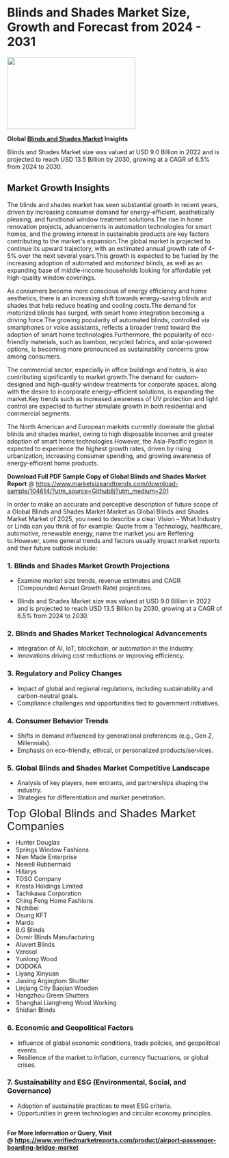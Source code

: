 <H1>Blinds and Shades Market Size, Growth and Forecast from 2024 - 2031</H1><img class="aligncenter size-medium wp-image-584254" src="https://thirdeyenews.in/wp-content/uploads/2024/09/Global-Market-Research-300x168.jpeg" alt="" width="300" height="168" /><p><strong>Global&nbsp;<a href="https://www.marketsizeandtrends.com/download-sample/104614/?utm_source=Github8j?utm_medium=201">Blinds and Shades Market</a> Insights</strong></p><p>Blinds and Shades Market size was valued at USD 9.0 Billion in 2022 and is projected to reach USD 13.5 Billion by 2030, growing at a CAGR of 6.5% from 2024 to 2030.</p><p><h2>Market Growth Insights</h2> <p>The blinds and shades market has seen substantial growth in recent years, driven by increasing consumer demand for energy-efficient, aesthetically pleasing, and functional window treatment solutions.The rise in home renovation projects, advancements in automation technologies for smart homes, and the growing interest in sustainable products are key factors contributing to the market's expansion.The global market is projected to continue its upward trajectory, with an estimated annual growth rate of 4-5% over the next several years.This growth is expected to be fueled by the increasing adoption of automated and motorized blinds, as well as an expanding base of middle-income households looking for affordable yet high-quality window coverings.</p> <p>As consumers become more conscious of energy efficiency and home aesthetics, there is an increasing shift towards energy-saving blinds and shades that help reduce heating and cooling costs.The demand for motorized blinds has surged, with smart home integration becoming a driving force.The growing popularity of automated blinds, controlled via smartphones or voice assistants, reflects a broader trend toward the adoption of smart home technologies.Furthermore, the popularity of eco-friendly materials, such as bamboo, recycled fabrics, and solar-powered options, is becoming more pronounced as sustainability concerns grow among consumers.</p> <p>The commercial sector, especially in office buildings and hotels, is also contributing significantly to market growth.The demand for custom-designed and high-quality window treatments for corporate spaces, along with the desire to incorporate energy-efficient solutions, is expanding the market.Key trends such as increased awareness of UV protection and light control are expected to further stimulate growth in both residential and commercial segments.</p> <p>The North American and European markets currently dominate the global blinds and shades market, owing to high disposable incomes and greater adoption of smart home technologies.However, the Asia-Pacific region is expected to experience the highest growth rates, driven by rising urbanization, increasing consumer spending, and growing awareness of energy-efficient home products.</p> <p><span class=""><strong>Download Full PDF Sample Copy of Global Blinds and Shades Market Report</strong> @ <a href="https://www.marketsizeandtrends.com/download-sample/104614/?utm_source=Github8j?utm_medium=201" target="_blank">https://www.marketsizeandtrends.com/download-sample/104614/?utm_source=Github8j?utm_medium=201</a></span></p><p>In order to make an accurate and perceptive description of future scope of a Global&nbsp;Blinds and Shades Market Market as Global&nbsp;Blinds and Shades Market Market of 2025, you need to describe a clear Vision &ndash; What Industry or Linda can you think of for example: Quote from a Technology, healthcare, automotive, renewable energy, name the market you are Reffering to.However, some general trends and factors usually impact market reports and their future outlook include:</p><h3>1.&nbsp;<strong>Blinds and Shades Market Growth Projections</strong></h3><ul><li>Examine market size trends, revenue estimates and CAGR (Compounded Annual Growth Rate) projections.</li><li><p>Blinds and Shades Market size was valued at USD 9.0 Billion in 2022 and is projected to reach USD 13.5 Billion by 2030, growing at a CAGR of 6.5% from 2024 to 2030.</p></li></ul><h3>2.&nbsp;<strong>Blinds and Shades Market Technological Advancements</strong></h3><ul><li>Integration of AI, IoT, blockchain, or automation in the industry.</li><li>Innovations driving cost reductions or improving efficiency.</li></ul><h3>3.&nbsp;<strong>Regulatory and Policy Changes</strong></h3><ul><li>Impact of global and regional regulations, including sustainability and carbon-neutral goals.</li><li>Compliance challenges and opportunities tied to government initiatives.</li></ul><h3>4.&nbsp;<strong>Consumer Behavior Trends</strong></h3><ul><li>Shifts in demand influenced by generational preferences (e.g., Gen Z, Millennials).</li><li>Emphasis on eco-friendly, ethical, or personalized products/services.</li></ul><h3>5.&nbsp;<strong>Global Blinds and Shades Market Competitive Landscape</strong></h3><ul><li>Analysis of key players, new entrants, and partnerships shaping the industry.</li><li>Strategies for differentiation and market penetration.</li></ul><p data-pm-slice="1 1 []"><span style="color: inherit; font-family: inherit; font-size: 25px;">Top Global Blinds and Shades Market Companies</span></p><div class="" data-test-id=""><p><li>Hunter Douglas</li><li> Springs Window Fashions</li><li> Nien Made Enterprise</li><li> Newell Rubbermaid</li><li> Hillarys</li><li> TOSO Company</li><li> Kresta Holdings Limited</li><li> Tachikawa Corporation</li><li> Ching Feng Home Fashions</li><li> Nichibei</li><li> Osung KFT</li><li> Mardo</li><li> B.G Blinds</li><li> Domir Blinds Manufacturing</li><li> Aluvert Blinds</li><li> Verosol</li><li> Yunlong Wood</li><li> DODOKA</li><li> Liyang Xinyuan</li><li> Jiaxing Argingtom Shutter</li><li> Linjiang City Baojian Wooden</li><li> Hangzhou Green Shutters</li><li> Shanghai Liangheng Wood Working</li><li> Shidian Blinds</li></p></div><h3>6.&nbsp;<strong>Economic and Geopolitical Factors</strong></h3><ul><li>Influence of global economic conditions, trade policies, and geopolitical events.</li><li>Resilience of the market to inflation, currency fluctuations, or global crises.</li></ul><h3>7.&nbsp;<strong>Sustainability and ESG (Environmental, Social, and Governance)</strong></h3><ul><li>Adoption of sustainable practices to meet ESG criteria.</li><li>Opportunities in green technologies and circular economy principles.</li></ul><h2><strong style="font-size: 14px;">For More Information or Query, Visit @&nbsp;</strong><a style="background-color: #ffffff; font-size: 14px;" href="https://www.marketsizeandtrends.com/report/blinds-and-shades-market/" target="_blank">https://www.verifiedmarketreports.com/product/airport-passenger-boarding-bridge-market</a></h2>
